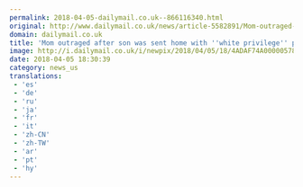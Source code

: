 ```yaml
---
permalink: 2018-04-05-dailymail.co.uk--866116340.html
original: http://www.dailymail.co.uk/news/article-5582891/Mom-outraged-son-sent-home-pamphlet-white-privilege.html?ITO=1490&ns_mchannel=rss&ns_campaign=1490
domain: dailymail.co.uk
title: 'Mom outraged after son was sent home with ''white privilege'' pamphlet'
image: http://i.dailymail.co.uk/i/newpix/2018/04/05/18/4ADAF74A00000578-0-image-a-94_1522948074955.jpg
date: 2018-04-05 18:30:39
category: news_us
translations: 
 - 'es'
 - 'de'
 - 'ru'
 - 'ja'
 - 'fr'
 - 'it'
 - 'zh-CN'
 - 'zh-TW'
 - 'ar'
 - 'pt'
 - 'hy'
---
```


